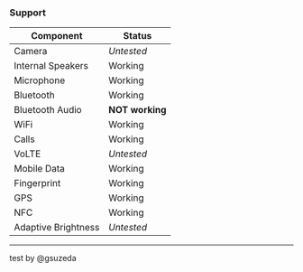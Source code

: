 ### Support
| Component                 |      Status                                               |
|---------------------------|-----------------------------------------------------------|
| Camera                    | *Untested*                                                |
| Internal Speakers         | Working                                                   |
| Microphone                | Working                                                   |
| Bluetooth                 | Working                                                   |
| Bluetooth Audio           | **NOT working**                                           |
| WiFi                      | Working                                                   |
| Calls                     | Working                                                   |
| VoLTE                     | *Untested*                                                |
| Mobile Data               | Working                                                   |
| Fingerprint               | Working                                                   |
| GPS                       | Working                                                   |
| NFC                       | Working                                                   |
| Adaptive Brightness       | *Untested*                                                |


---
test by @gsuzeda